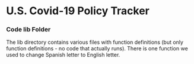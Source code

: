# U.S. Covid-19 Policy Tracker

### Code lib Folder

The lib directory contains various files with function definitions (but only function definitions - no code that actually runs). 
There is one function we used to change Spanish letter to English letter.
